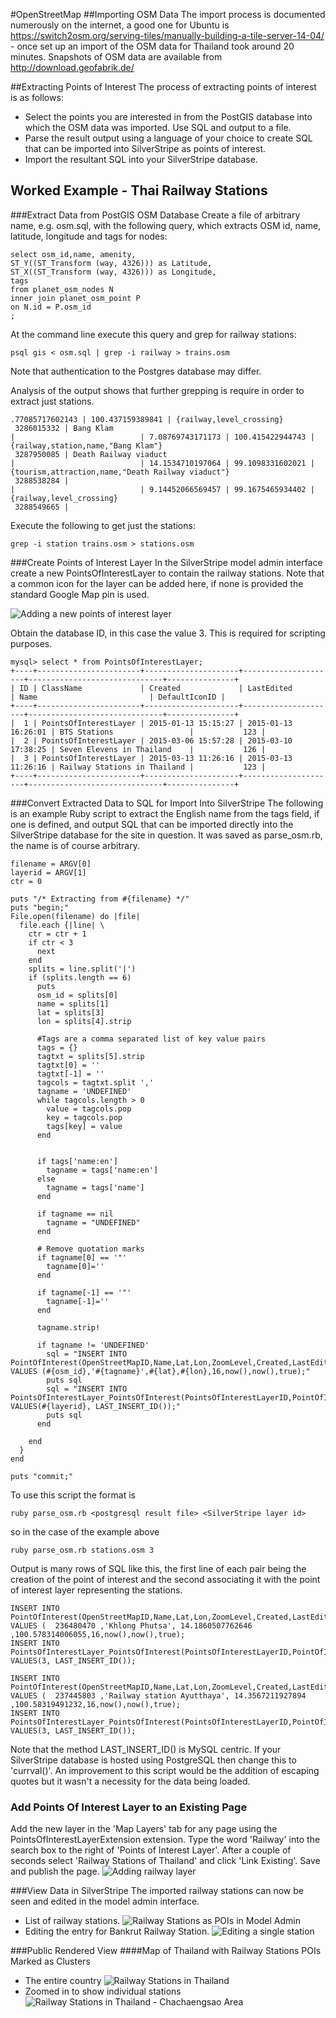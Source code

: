 #OpenStreetMap
##Importing OSM Data
The import process is documented numerously on the internet, a good one for Ubuntu is https://switch2osm.org/serving-tiles/manually-building-a-tile-server-14-04/ - once set up an import of the OSM data for Thailand took around 20 minutes.
Snapshots of OSM data are available from http://download.geofabrik.de/

##Extracting Points of Interest
The process of extracting points of interest is as follows:
* Select the points you are interested in from the PostGIS database into which the OSM data was imported.  Use SQL and output to a file.
* Parse the result output using a language of your choice to create SQL that can be imported into SilverStripe as points of interest.
* Import the resultant SQL into your SilverStripe database.

## Worked Example - Thai Railway Stations
###Extract Data from PostGIS OSM Database
Create a file of arbitrary name, e.g. osm.sql, with the following query, which extracts OSM id, name, latitude, longitude and tags for nodes:
```
select osm_id,name, amenity,
ST_Y((ST_Transform (way, 4326))) as Latitude,
ST_X((ST_Transform (way, 4326))) as Longitude,
tags
from planet_osm_nodes N
inner join planet_osm_point P
on N.id = P.osm_id
;
```

At the command line execute this query and grep for railway stations:
```
psql gis < osm.sql | grep -i railway > trains.osm
```
Note that authentication to the Postgres database may differ.

Analysis of the output shows that further grepping is require in order to extract just stations.
```
.77085717602143 | 100.437159389841 | {railway,level_crossing}
 3286015332 | Bang Klam                                                                                               |                            | 7.08769743171173 | 100.415422944743 | {railway,station,name,"Bang Klam"}
 3287950085 | Death Railway viaduct                                                                                   |                            | 14.1534710197064 | 99.1098331602021 | {tourism,attraction,name,"Death Railway viaduct"}
 3288538284 |                                                                                                         |                            | 9.14452066569457 | 99.1675465934402 | {railway,level_crossing}
 3288549665 |                                                                                                         
 ```
 Execute the following to get just the stations:
 ```
grep -i station trains.osm > stations.osm
 ```
###Create Points of Interest Layer
In the SilverStripe model admin interface create a new PointsOfInterestLayer to contain the railway stations. Note that a common
icon for the layer can be added here, if none is provided the standard Google Map pin is used.

![Adding a new points of interest layer](https://github.com/gordonbanderson/Mappable/blob/screenshots/screenshots/poi-create-railway-layer.png?raw=true "Adding a new points of interest layer")

Obtain the database ID, in this case the value 3.  This is required for scripting purposes.

```
mysql> select * from PointsOfInterestLayer;
+----+-----------------------+---------------------+---------------------+------------------------------+---------------+
| ID | ClassName             | Created             | LastEdited          | Name                         | DefaultIconID |
+----+-----------------------+---------------------+---------------------+------------------------------+---------------+
|  1 | PointsOfInterestLayer | 2015-01-13 15:15:27 | 2015-01-13 16:26:01 | BTS Stations                 |           123 |
|  2 | PointsOfInterestLayer | 2015-03-06 15:57:28 | 2015-03-10 17:38:25 | Seven Elevens in Thailand    |           126 |
|  3 | PointsOfInterestLayer | 2015-03-13 11:26:16 | 2015-03-13 11:26:16 | Railway Stations in Thailand |           123 |
+----+-----------------------+---------------------+---------------------+------------------------------+---------------+
```

###Convert Extracted Data to SQL for Import Into SilverStripe
The following is an example Ruby script to extract the English name from the tags field, if one is defined, and output
SQL that can be imported directly into the SilverStripe database for the site in question.  It was saved as parse_osm.rb, the
name is of course arbitrary.

```
filename = ARGV[0]
layerid = ARGV[1]
ctr = 0

puts "/* Extracting from #{filename} */"
puts "begin;"
File.open(filename) do |file|
  file.each {|line| \
    ctr = ctr + 1
    if ctr < 3
      next
    end
    splits = line.split('|')
    if (splits.length == 6)
      puts
      osm_id = splits[0]
      name = splits[1]
      lat = splits[3]
      lon = splits[4].strip

      #Tags are a comma separated list of key value pairs
      tags = {}
      tagtxt = splits[5].strip
      tagtxt[0] = ''
      tagtxt[-1] = ''
      tagcols = tagtxt.split ','
      tagname = 'UNDEFINED'
      while tagcols.length > 0
        value = tagcols.pop
        key = tagcols.pop
        tags[key] = value  
      end


      if tags['name:en']
        tagname = tags['name:en']
      else
        tagname = tags['name']
      end

      if tagname == nil
        tagname = "UNDEFINED"
      end

      # Remove quotation marks
      if tagname[0] == '"'
        tagname[0]=''
      end

      if tagname[-1] == '"'
        tagname[-1]=''
      end

      tagname.strip!

      if tagname != 'UNDEFINED'
        sql = "INSERT INTO PointOfInterest(OpenStreetMapID,Name,Lat,Lon,ZoomLevel,Created,LastEdited,MapPinEdited) VALUES (#{osm_id},'#{tagname}',#{lat},#{lon},16,now(),now(),true);"
        puts sql
        sql = "INSERT INTO  PointsOfInterestLayer_PointsOfInterest(PointsOfInterestLayerID,PointOfInterestID) VALUES(#{layerid}, LAST_INSERT_ID());"
        puts sql
      end
      
    end
  }
end

puts "commit;"
```

To use this script the format is
```
ruby parse_osm.rb <postgresql result file> <SilverStripe layer id>
```
so in the case of the example above
```
ruby parse_osm.rb stations.osm 3
```

Output is many rows of SQL like this, the first line of each pair being the creation of the point of interest and the second associating it with the point of interest layer representing the stations.
```
INSERT INTO PointOfInterest(OpenStreetMapID,Name,Lat,Lon,ZoomLevel,Created,LastEdited,MapPinEdited) VALUES (  236480470 ,'Khlong Phutsa', 14.1860507762646 ,100.578314006055,16,now(),now(),true);
INSERT INTO  PointsOfInterestLayer_PointsOfInterest(PointsOfInterestLayerID,PointOfInterestID) VALUES(3, LAST_INSERT_ID());

INSERT INTO PointOfInterest(OpenStreetMapID,Name,Lat,Lon,ZoomLevel,Created,LastEdited,MapPinEdited) VALUES (  237445803 ,'Railway station Ayutthaya', 14.3567211927894 ,100.58319491232,16,now(),now(),true);
INSERT INTO  PointsOfInterestLayer_PointsOfInterest(PointsOfInterestLayerID,PointOfInterestID) VALUES(3, LAST_INSERT_ID());

```
Note that the method LAST_INSERT_ID() is MySQL centric.  If your SilverStripe database is hosted using PostgreSQL then change this to 'currval()'.
An improvement to this script would be the addition of escaping quotes but it wasn't a necessity for the data being loaded.

### Add Points Of Interest Layer to an Existing Page
Add the new layer in the 'Map Layers' tab for any page using the PointsOfInterestLayerExtension extension.  Type the word 'Railway' into the search box to the right of 'Points of Interest Layer'.  After a couple of seconds select 'Railway Stations of Thailand' and click 'Link Existing'.  Save and publish the page.
![Adding railway layer](https://github.com/gordonbanderson/Mappable/blob/screenshots/screenshots/poi-adding-railway-layer.png?raw=true "Adding railway layer")

###View Data in SilverStripe
The imported railway stations can now be seen and edited in the model admin interface.
* List of railway stations. ![Railway Stations as POIs in Model Admin](https://github.com/gordonbanderson/Mappable/blob/screenshots/screenshots/poi-imported-railway-stations.png?raw=true "Railway Stations as POIs in Model Admin")
* Editing the entry for Bankrut Railway Station. ![Editing a single station](https://github.com/gordonbanderson/Mappable/blob/screenshots/screenshots/poi-single-station-location.png?raw=true "Editing a single station")


###Public Rendered View
####Map of Thailand with Railway Stations POIs Marked as Clusters
* The entire country ![Railway Stations in Thailand](https://github.com/gordonbanderson/Mappable/blob/screenshots/screenshots/poi-clustered-stations.png?raw=true "Railway Stations in Thailand")
* Zoomed in to show individual stations ![Railway Stations in Thailand - Chachaengsao Area](https://github.com/gordonbanderson/Mappable/blob/screenshots/screenshots/poi-clustered-stations-zoomin.png?raw=true "Railway Stations in Thailand - Chachaengsao Area")
